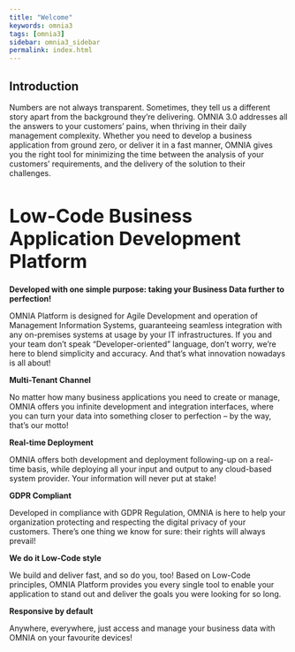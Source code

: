```yaml
---
title: "Welcome"
keywords: omnia3
tags: [omnia3]
sidebar: omnia3_sidebar
permalink: index.html
---
```


<h2>Introduction</h2>
<p>Numbers are not always transparent. Sometimes, they tell us a different story 
apart from the background they’re delivering. 
OMNIA 3.0 addresses all the answers to your customers’ pains, when thriving in their daily management complexity. 
Whether you need to develop a business application from ground zero, or deliver it in a fast manner, OMNIA gives you the right tool for minimizing the time between the analysis of your customers’ requirements, 
and the delivery of the solution to their challenges.</p>

<h1 style="font-size:34px;" id="building-a-business-management-app-has-never-been-this-easier-nor-simple">Low-Code Business Application Development Platform</h1>


<p><strong> Developed with one simple purpose: taking your Business Data further to perfection!</strong></p> 



<p>OMNIA Platform is designed for Agile Development and operation of Management Information Systems, 
guaranteeing seamless integration with any on-premises systems at usage by your IT infrastructures. 
If you and your team don’t speak “Developer-oriented” language, don’t worry, we’re here to blend simplicity and accuracy. 
And that’s what innovation nowadays is all about!</p>


<p><strong> Multi-Tenant Channel</strong></p>

<p>No matter how many business applications you need to create or manage, OMNIA offers you infinite development and integration interfaces, where you can turn your data into something closer to perfection – by the way, that’s our motto!</p>


<p><strong> Real-time Deployment</strong></p>

<p>OMNIA offers both development and deployment following-up on a 
real-time basis, while deploying all your input and output to any 
cloud-based system provider. Your information will never put at stake!</p>


<p><strong> GDPR Compliant</strong></p>

<p>Developed in compliance with GDPR Regulation, OMNIA is here to help 
your organization protecting and respecting the digital privacy of your 
customers. There’s one thing we know for sure: their rights will always 
prevail!</p>


<p><strong> We do it Low-Code style</strong></p>

<p>We build and deliver fast, and so do you, too! Based on Low-Code 
principles, OMNIA Platform provides you every single tool to enable your
application to stand out and deliver the goals you were looking for so 
long.</p>


<p><strong> Responsive by default</strong></p>

<p>Anywhere, everywhere, just access and manage​ your business data with OMNIA on your favourite devices!</p>
